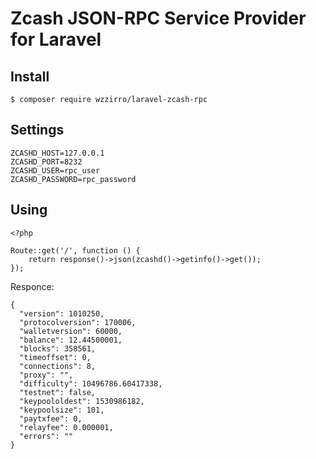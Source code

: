 # Zcash JSON-RPC Service Provider for Laravel

## Install

```
$ composer require wzzirro/laravel-zcash-rpc
```
## Settings

```
ZCASHD_HOST=127.0.0.1
ZCASHD_PORT=8232
ZCASHD_USER=rpc_user
ZCASHD_PASSWORD=rpc_password
```
## Using

```
<?php

Route::get('/', function () {
    return response()->json(zcashd()->getinfo()->get());
});
```
Responce:
```
{
  "version": 1010250,
  "protocolversion": 170006,
  "walletversion": 60000,
  "balance": 12.44500001,
  "blocks": 358561,
  "timeoffset": 0,
  "connections": 8,
  "proxy": "",
  "difficulty": 10496786.60417338,
  "testnet": false,
  "keypoololdest": 1530986182,
  "keypoolsize": 101,
  "paytxfee": 0,
  "relayfee": 0.000001,
  "errors": ""
}
```